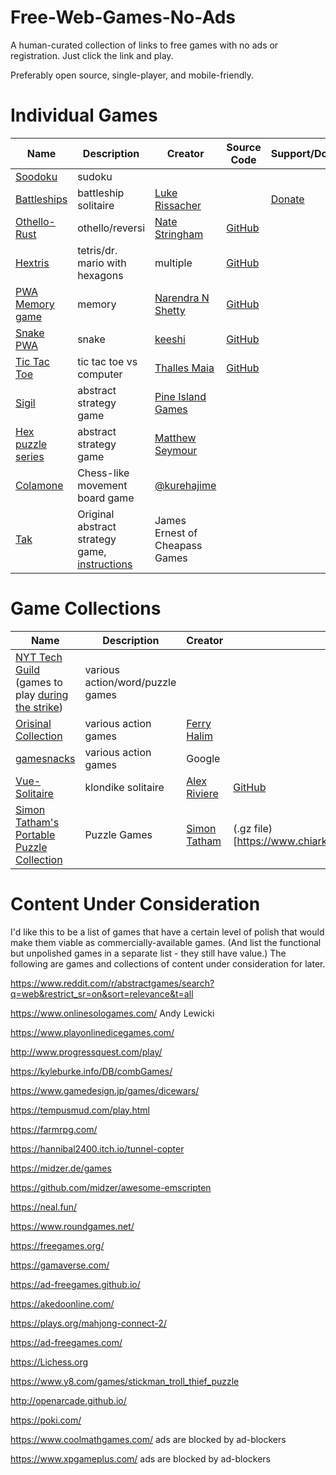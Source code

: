 # Free-Web-Games-No-Ads
A human-curated collection of links to free games with no ads or registration. Just click the link and play.

Preferably open source, single-player, and mobile-friendly.

Individual Games
==================

| Name | Description | Creator | Source Code | Support/Donate |
| ---- | ---- | ---- | ---- | ---- |
| [Soodoku](https://soodoku.com/ ) | sudoku | | | |
| [Battleships](https://lukerissacher.com/battleships) | battleship solitaire | [Luke Rissacher](https://lukerissacher.com/) | | [Donate](https://lukerissacher.com/howtopay) |
| [Othello-Rust](https://othello-rust.web.app/) | othello/reversi | [Nate Stringham](https://github.com/nstringham) | [GitHub](https://github.com/nstringham/othello-web-app) | |
| [Hextris](https://hextris.io/ ) | tetris/dr. mario with hexagons | multiple | [GitHub](https://github.com/Hextris/hextris) | |
| [PWA Memory game](https://pwa-memory-game.surge.sh/) | memory | [Narendra N Shetty](https://narendrashetty.github.io/) | [GitHub](https://github.com/narendrashetty/pwa-memory-game) |
| [Snake PWA](https://snake-pwa.github.io/) | snake | [keeshi](https://github.com/keeshii) | [GitHub](https://github.com/snake-pwa/snake) | | 
| [Tic Tac Toe](https://tmaiadev-tictactoe.netlify.app/) | tic tac toe vs computer | [Thalles Maia](https://thallesmaia.com/) | [GitHub](https://github.com/tmaiadev) | |
| [Sigil](https://sigilbattle.com/) | abstract strategy game | [Pine Island Games](https://sigilbattle.com/static/images/pine-island-games-logo.png) | | |
| [Hex puzzle series](http://www.mseymour.ca/hex_puzzle/hexpuzzle.html) | abstract strategy game | [Matthew Seymour](http://www.mseymour.ca/hex_book/hexstrat.html) | | |
| [Colamone](https://kurehajime.github.io/colamone_js/) | Chess-like movement board game | [@kurehajime](https://twitter.com/kurehajime) |
| [Tak](Playtak.com) | Original abstract strategy game, [instructions](https://ustak.org/play-beautiful-game-tak/) | James Ernest of Cheapass Games | | |


Game Collections
================

| Name | Description | Creator | Source Code | Support/Donate |
| ---- | ---- | ---- | ---- | ---- |
| [NYT Tech Guild](https://nytimesguild.org/tech/guild-builds/index.html) (games to play [during the strike](https://nytimesguild.org/tech/)) | various action/word/puzzle games | 
| [Orisinal Collection](https://www.ferryhalim.com/orisinal/) | various action games | [Ferry Halim](https://www.ferryhalim.com/) | | |
| [gamesnacks](https://gamesnacks.com/) | various action games | Google | | |
| [Vue-Solitaire](https://vue-solitaire.netlify.app/) | klondike solitaire | [Alex Riviere](https://alex.party) | [GitHub](https://github.com/fimion/vue-solitaire) | |
| [Simon Tatham's Portable Puzzle Collection](https://www.chiark.greenend.org.uk/~sgtatham/puzzles/) | Puzzle Games | [Simon Tatham](https://www.chiark.greenend.org.uk/~sgtatham/) | (.gz file)[https://www.chiark.greenend.org.uk/~sgtatham/puzzles/puzzles.tar.gz] |  |



Content Under Consideration
============================

I'd like this to be a list of games that have a certain level of polish that would make them viable as commercially-available games. (And list the functional but unpolished games in a separate list - they still have value.) The following are games and collections of content under consideration for later.

https://www.reddit.com/r/abstractgames/search?q=web&restrict_sr=on&sort=relevance&t=all

https://www.onlinesologames.com/ Andy Lewicki

https://www.playonlinedicegames.com/

http://www.progressquest.com/play/

https://kyleburke.info/DB/combGames/



https://www.gamedesign.jp/games/dicewars/

https://tempusmud.com/play.html

https://farmrpg.com/

https://hannibal2400.itch.io/tunnel-copter

https://midzer.de/games

https://github.com/midzer/awesome-emscripten

https://neal.fun/

https://www.roundgames.net/

https://freegames.org/

https://gamaverse.com/

https://ad-freegames.github.io/

https://akedoonline.com/

https://plays.org/mahjong-connect-2/

https://ad-freegames.com/

https://Lichess.org


https://www.y8.com/games/stickman_troll_thief_puzzle

http://openarcade.github.io/

https://poki.com/

https://www.coolmathgames.com/ ads are blocked by ad-blockers

https://www.xpgameplus.com/ ads are blocked by ad-blockers

